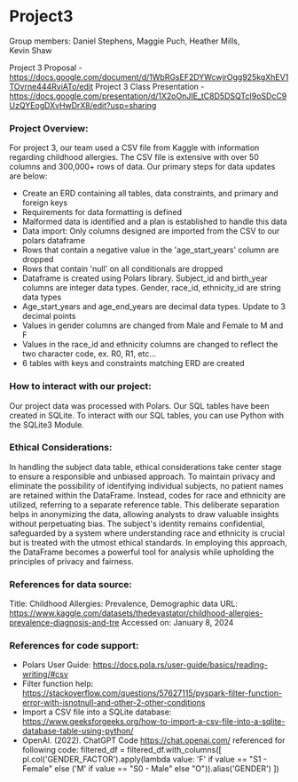# Project3

Group members:
Daniel Stephens, 
Maggie Puch, 
Heather Mills,  
Kevin Shaw

Project 3 Proposal - https://docs.google.com/document/d/1WbRGsEF2DYWcwjrOgg925kgXhEV1TOvrne444RviATo/edit 
Project 3 Class Presentation - https://docs.google.com/presentation/d/1X2oOnJIE_tC8D5DSQTcI9oSDcC9UzQYEogDXvHwDrX8/edit?usp=sharing

### Project Overview:
For project 3, our team used a CSV file from Kaggle with information regarding childhood allergies. The CSV file is extensive with over 50 columns and 300,000+ rows of data. Our primary steps for data updates are below: 
- Create an ERD containing all tables, data constraints, and primary and foreign keys
- Requirements for data formatting is defined
- Malformed data is identified and a plan is established to handle this data
- Data import: Only columns designed are imported from the CSV to our polars dataframe
- Rows that contain a negative value in the 'age_start_years' column are dropped
- Rows that contain 'null' on all conditionals are dropped
- Dataframe is created using Polars library. Subject_id and birth_year columns are integer data types. Gender, race_id, ethnicity_id are string data types
- Age_start_years and age_end_years are decimal data types. Update to 3 decimal points
- Values in gender columns are changed from Male and Female to M and F
- Values in the race_id and ethnicity columns are changed to reflect the two character code, ex. R0, R1, etc...
- 6 tables with keys and constraints matching ERD are created

### How to interact with our project:
Our project data was processed with Polars. Our SQL tables have been created in SQLite. To interact with our SQL tables, you can use Python with the SQLite3 Module.

### Ethical Considerations:
In handling the subject data table, ethical considerations take center stage to ensure a responsible and unbiased approach. To maintain privacy and eliminate the possibility of identifying individual subjects, no patient names are retained within the DataFrame. Instead, codes for race and ethnicity are utilized, referring to a separate reference table. This deliberate separation helps in anonymizing the data, allowing analysts to draw valuable insights without perpetuating bias. The subject's identity remains confidential, safeguarded by a system where understanding race and ethnicity is crucial but is treated with the utmost ethical standards. In employing this approach, the DataFrame becomes a powerful tool for analysis while upholding the principles of privacy and fairness.

### References for data source:  
Title: Childhood Allergies: Prevalence, Demographic data
URL: https://www.kaggle.com/datasets/thedevastator/childhood-allergies-prevalence-diagnosis-and-tre
Accessed on: January 8, 2024

### References for code support: 
- Polars User Guide: https://docs.pola.rs/user-guide/basics/reading-writing/#csv
- Filter function help: https://stackoverflow.com/questions/57627115/pyspark-filter-function-error-with-isnotnull-and-other-2-other-conditions
- Import a CSV file into a SQLite database: https://www.geeksforgeeks.org/how-to-import-a-csv-file-into-a-sqlite-database-table-using-python/
- OpenAI. (2022). ChatGPT Code https://chat.openai.com/ referenced for following code: filtered_df = filtered_df.with_columns([
    pl.col('GENDER_FACTOR').apply(lambda value: 'F' if value == "S1 - Female" else ('M' if value == "S0 - Male" else "O")).alias('GENDER')
])
